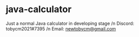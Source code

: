 # java-calculator
Just a normal Java calculator in developing stage /n
Discord: tobycm2021#7395 /n
Email: newtobycm@gmail.com
